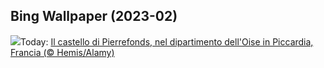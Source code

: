 ## Bing Wallpaper (2023-02)
![](https://www.bing.com/th?id=OHR.SunriseCastle_IT-IT9001887835_UHD.jpg&w=1000)Today: [Il castello di Pierrefonds, nel dipartimento dell'Oise in Piccardia, Francia (© Hemis/Alamy)](https://www.bing.com/th?id=OHR.SunriseCastle_IT-IT9001887835_UHD.jpg)